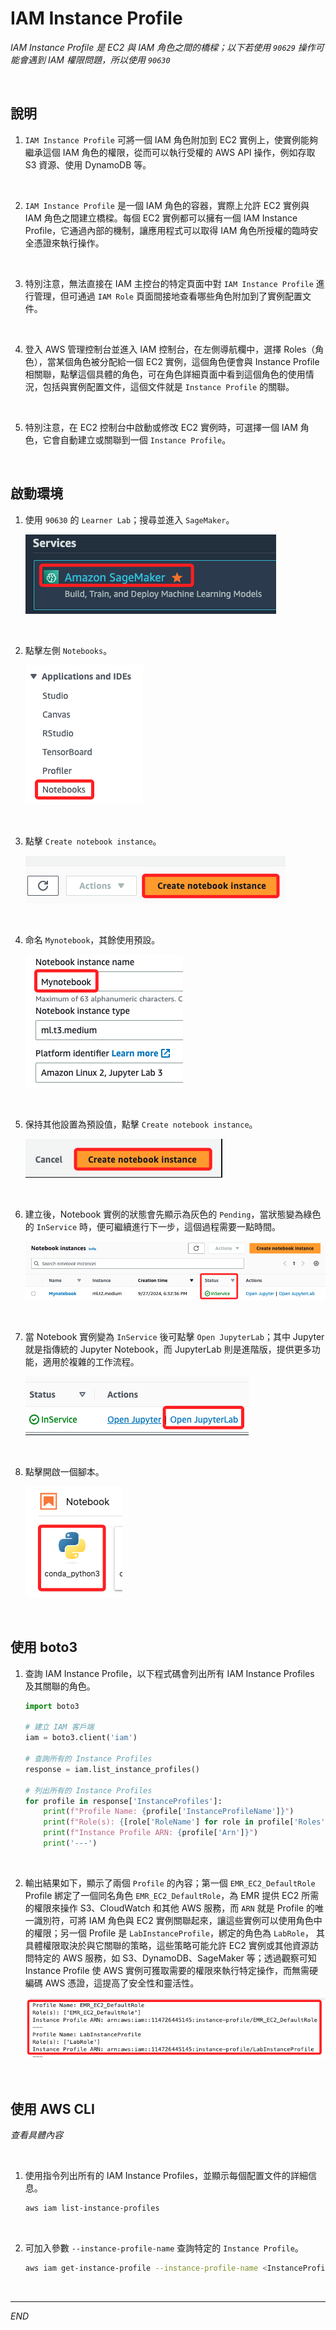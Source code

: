 # IAM Instance Profile

_IAM Instance Profile 是 EC2 與 IAM 角色之間的橋樑；以下若使用 `90629` 操作可能會遇到 IAM 權限問題，所以使用 `90630`_

<br>

## 說明

1. `IAM Instance Profile` 可將一個 IAM 角色附加到 EC2 實例上，使實例能夠繼承這個 IAM 角色的權限，從而可以執行受權的 AWS API 操作，例如存取 S3 資源、使用 DynamoDB 等。

<br>

2. `IAM Instance Profile` 是一個 IAM 角色的容器，實際上允許 EC2 實例與 IAM 角色之間建立橋樑。每個 EC2 實例都可以擁有一個 IAM Instance Profile，它通過內部的機制，讓應用程式可以取得 IAM 角色所授權的臨時安全憑證來執行操作。

<br>

3. 特別注意，無法直接在 IAM 主控台的特定頁面中對 `IAM Instance Profile` 進行管理，但可通過 `IAM Role` 頁面間接地查看哪些角色附加到了實例配置文件。

<br>

4. 登入 AWS 管理控制台並進入 IAM 控制台，在左側導航欄中，選擇 Roles（角色），當某個角色被分配給一個 EC2 實例，這個角色便會與 Instance Profile 相關聯，點擊這個具體的角色，可在角色詳細頁面中看到這個角色的使用情況，包括與實例配置文件，這個文件就是 `Instance Profile` 的關聯。

<br>

5. 特別注意，在 EC2 控制台中啟動或修改 EC2 實例時，可選擇一個 IAM 角色，它會自動建立或關聯到一個 `Instance Profile`。

<br>

## 啟動環境

1. 使用 `90630` 的 `Learner Lab`；搜尋並進入 `SageMaker`。

    ![](images/img_41.png)

<br>

2. 點擊左側 `Notebooks`。

    ![](images/img_42.png)

<br>

3. 點擊 `Create notebook instance`。

    ![](images/img_43.png)

<br>

4. 命名 `Mynotebook`，其餘使用預設。

    ![](images/img_44.png)

<br>

5. 保持其他設置為預設值，點擊 `Create notebook instance`。

    ![](images/img_46.png)

<br>

6. 建立後，Notebook 實例的狀態會先顯示為灰色的 `Pending`，當狀態變為綠色的 `InService` 時，便可繼續進行下一步，這個過程需要一點時間。

    ![](images/img_47.png)

<br>

7. 當 Notebook 實例變為 `InService` 後可點擊 `Open JupyterLab`；其中 Jupyter 就是指傳統的 Jupyter Notebook，而 JupyterLab 則是進階版，提供更多功能，適用於複雜的工作流程。

    ![](images/img_48.png)

<br>

8. 點擊開啟一個腳本。

    ![](images/img_49.png)

<br>

## 使用 boto3

1. 查詢 IAM Instance Profile，以下程式碼會列出所有 IAM Instance Profiles 及其關聯的角色。

    ```python
    import boto3

    # 建立 IAM 客戶端
    iam = boto3.client('iam')

    # 查詢所有的 Instance Profiles
    response = iam.list_instance_profiles()

    # 列出所有的 Instance Profiles
    for profile in response['InstanceProfiles']:
        print(f"Profile Name: {profile['InstanceProfileName']}")
        print(f"Role(s): {[role['RoleName'] for role in profile['Roles']]}")
        print(f"Instance Profile ARN: {profile['Arn']}")
        print('---')
    ```

<br>

2. 輸出結果如下，顯示了兩個 `Profile` 的內容；第一個 `EMR_EC2_DefaultRole`  Profile 綁定了一個同名角色 `EMR_EC2_DefaultRole`，為 EMR 提供 EC2 所需的權限來操作 S3、CloudWatch 和其他 AWS 服務，而 `ARN` 就是 Profile 的唯一識別符，可將 IAM 角色與 EC2 實例關聯起來，讓這些實例可以使用角色中的權限；另一個 Profile 是 `LabInstanceProfile`，綁定的角色為 `LabRole`， 其具體權限取決於與它關聯的策略，這些策略可能允許 EC2 實例或其他資源訪問特定的 AWS 服務，如 S3、DynamoDB、SageMaker 等；透過觀察可知 Instance Profile 使 AWS 實例可獲取需要的權限來執行特定操作，而無需硬編碼 AWS 憑證，這提高了安全性和靈活性。

    ![](images/img_50.png)

<br>

## 使用 AWS CLI

_查看具體內容_

<br>

1. 使用指令列出所有的 IAM Instance Profiles，並顯示每個配置文件的詳細信息。

    ```bash
    aws iam list-instance-profiles
    ```

<br>

2. 可加入參數 `--instance-profile-name` 查詢特定的 `Instance Profile`。

    ```bash
    aws iam get-instance-profile --instance-profile-name <InstanceProfileName>
    ```

<br>

___

_END_